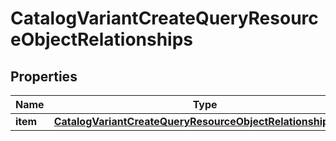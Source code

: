 # CatalogVariantCreateQueryResourceObjectRelationships

## Properties
Name | Type | Description | Notes
------------ | ------------- | ------------- | -------------
**item** | [**CatalogVariantCreateQueryResourceObjectRelationshipsItem**](CatalogVariantCreateQueryResourceObjectRelationshipsItem.md) |  |  [optional]
